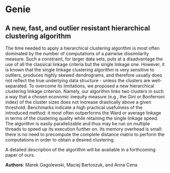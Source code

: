 # Genie
## A new, fast, and outlier resistant hierarchical clustering algorithm

The time needed to apply a hierarchical clustering algorithm
is most often dominated by the number of computations of a pairwise
dissimilarity measure. Such a constraint, for larger data sets,
puts  at a disadvantage the use of all the classical linkage
criteria but the single linkage one. However, it is known that the single
linkage clustering algorithm is very sensitive to outliers, produces highly
skewed dendrograms, and therefore usually does not reflect the true
underlying data structure - unless the clusters are well-separated.
To overcome its limitations, we proposed a new hierarchical clustering linkage
criterion. Namely, our algorithm links two clusters in such a way that a chosen
economic inequity measure (e.g., the Gini or Bonferroni index) of the cluster
sizes does not increase drastically above a given threshold. Benchmarks
indicate a high practical usefulness of the introduced method:
it most often outperforms the Ward or average linkage in terms of
the clustering quality while retaining the single linkage speed.
The algorithm is easily parallelizable and thus may be run
on multiple threads to speed up its execution further on.
Its memory overhead is small: there is no need to precompute the complete
distance matrix to perform the computations in order to obtain a desired
clustering.

A detailed description of the algorithm will be available in a forthcoming
paper of ours.

**Authors**: Marek Gagolewski, Maciej Bartoszuk, and Anna Cena
